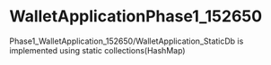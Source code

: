 # WalletApplicationPhase1_152650
Phase1_WalletApplication_152650/WalletApplication_StaticDb is implemented using static collections(HashMap)

